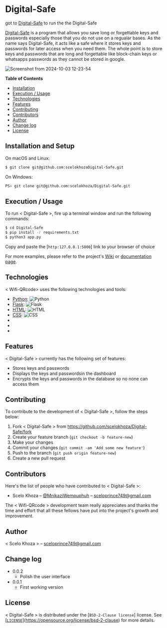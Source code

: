


# Digital-Safe
got to [Digital-Safe](https://github.com/scelokhoza/Digital-Safe) to run the the Digital-Safe


[Digital-Safe]() is a program that allows you save long or forgettable keys and passwords especially those that you do not use on a regualar bases. As the name says Digital-Safe, it acts like a safe where it stores keys and passwords for later access when you need them. The whole point is to store keys and passwords that are long and forgettable like block-chain keys or whatsapps passwords as they cannot be stored in google.


![Screenshot from 2024-10-03 12-23-54](https://github.com/user-attachments/assets/2b1a0990-0a03-4574-9098-a67c10a5db51)














**Table of Contents**

- [Installation](#installation)
- [Execution / Usage](#execution--usage)
- [Technologies](#technologies)
- [Features](#features)
- [Contributing](#contributing)
- [Contributors](#contributors)
- [Author](#author)
- [Change log](#change-log)
- [License](#license)

## Installation and Setup

On macOS and Linux:

```sh
$ git clone git@github.com:scelokhozaDigital-Safe.git
```

On Windows:

```sh
PS> git clone git@github.com:scelokhoza/Digital-Safe.git
```

## Execution / Usage


To run < Digital-Safe >, fire up a terminal window and run the following commands:

```sh
$ cd Digital-Safe
$ pip install -r requirements.txt
$ python3 app.py
```

Copy and paste the [`http:127.0.0.1:5000`] link to your browser of choice



For more examples, please refer to the project's [Wiki](wiki) or [documentation page](docs).


## Technologies

< Wifi-QRcode> uses the following technologies and tools:

- [Python](https://www.python.org/): ![Python](https://img.shields.io/badge/python-3670A0?style=for-the-badge&logo=python&logoColor=ffdd54)
- [Flask](https://flask.palletsprojects.com/en/3.0.x/): ![Flask](https://img.shields.io/badge/Flask-000000?style=for-the-badge&logo=flask&logoColor=white)
- [HTML](https://html.com/): ![HTML](https://img.shields.io/badge/HTML-E34F26?style=for-the-badge&logo=html5&logoColor=white)
- [CSS](https://css-tricks.com/): ![CSS](https://img.shields.io/badge/CSS-1572B6?style=for-the-badge&logo=css3&logoColor=white)
- [ANGULAR]: ![Angular](https://img.shields.io/badge/Angular-DD0031?style=for-the-badge&logo=angular&logoColor=white)
- [MYSQL]: ![MySQL](https://img.shields.io/badge/MySQL-4479A1?style=for-the-badge&logo=mysql&logoColor=white)
- [TYPESCRIPT]: ![TypeScript](https://img.shields.io/badge/TypeScript-3178C6?style=for-the-badge&logo=typescript&logoColor=white)



## Features

< Digital-Safe  > currently has the following set of features:

- Stores keys and passwords
- Displays the keys and passwordsin the dashboard
- Encrypts the keys and passwords in the database so no none can access them


## Contributing

To contribute to the development of < Digital-Safe >, follow the steps below:

1. Fork <  Digital-Safe > from <https://github.com/scelokhoza/Digital-Safe/fork>
2. Create your feature branch (`git checkout -b feature-new`)
3. Make your changes
4. Commit your changes (`git commit -am 'Add some new feature'`)
5. Push to the branch (`git push origin feature-new`)
6. Create a new pull request

## Contributors

Here's the list of people who have contributed to < Digital-Safe >:

- Scelo Khoza – [@MnikaziWempuphuh](https://x.com/Mnikazi0Wempuph) – sceloprince749@gmail.com

The < Wifi-QRcode > development team really appreciates and thanks the time and effort that all these fellows have put into the project's growth and improvement.

## Author

< Scelo Khoza > – sceloprince749@gmail.com

## Change log

- 0.0.2
    - Polish the user interface
- 0.0.1
    * First working version


## License

< Digital-Safe > is distributed under the [`BSD-2-Clause license`] license. See [[`LICENSE`](https://unlicense.org)](https://opensource.org/license/bsd-2-clause) for more details.
